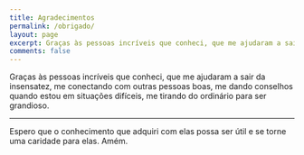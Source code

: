 ```yaml
---
title: Agradecimentos
permalink: /obrigado/
layout: page
excerpt: Graças às pessoas incríveis que conheci, que me ajudaram a sair da insensatez, me conectando com outras pessoas boas, me dando conselhos quando estou em situações difíceis, me tirando do ordinário para ser grandioso.
comments: false
---
```


Graças às pessoas incríveis que conheci, que me ajudaram a sair da insensatez, me conectando com outras pessoas boas, me dando conselhos quando estou em situações difíceis, me tirando do ordinário para ser grandioso.
<hr>
Espero que o conhecimento que adquiri com elas possa ser útil e se torne uma caridade para elas. Amém.